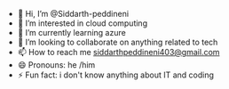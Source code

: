 - 👋 Hi, I’m @Siddarth-peddineni
- 👀 I’m interested in cloud computing 
- 🌱 I’m currently learning azure 
- 💞️ I’m looking to collaborate on anything related to tech 
- 📫 How to reach me siddarthpeddineni403@gmail.com
- 😄 Pronouns: he /him 
- ⚡ Fun fact: i don't know anything about IT and coding 

<!---
Siddarth-peddineni/Siddarth-peddineni is a ✨ special ✨ repository because its `README.md` (this file) appears on your GitHub profile.
You can click the Preview link to take a look at your changes.
--->
